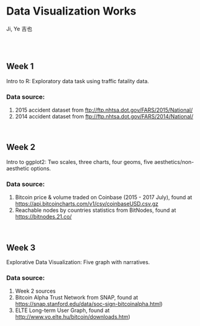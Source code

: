 # Data Visualization Works
Ji, Ye 吉也

<br/>
<br/>


## Week 1
Intro to R: Exploratory data task using traffic fatality data.
### Data source:
1. 2015 accident dataset from ftp://ftp.nhtsa.dot.gov/FARS/2015/National/
2. 2014 accident dataset from ftp://ftp.nhtsa.dot.gov/FARS/2014/National/

<br/>


## Week 2
Intro to ggplot2: Two scales, three charts, four geoms, five aesthetics/non-aesthetic options.
### Data source:
1. Bitcoin price & volume traded on Coinbase (2015 - 2017 July), found at https://api.bitcoincharts.com/v1/csv/coinbaseUSD.csv.gz
2. Reachable nodes by countries statistics from BitNodes, found at
https://bitnodes.21.co/

<br/>

## Week  3
Explorative Data Visualization: Five graph with narratives.
### Data source:
1. Week 2 sources
2. Bitcoin Alpha Trust Network from SNAP, found at
https://snap.stanford.edu/data/soc-sign-bitcoinalpha.html)
3. ELTE Long-term User Graph, found at
http://www.vo.elte.hu/bitcoin/downloads.htm)

<br/>
